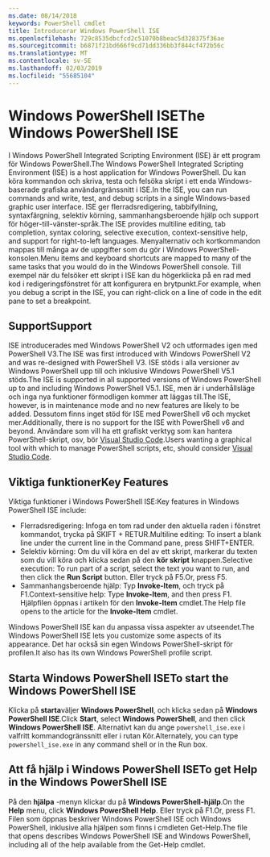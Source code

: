 ```yaml
---
ms.date: 08/14/2018
keywords: PowerShell cmdlet
title: Introducerar Windows PowerShell ISE
ms.openlocfilehash: 729c8535dbcfcd2c51070b8beac5d328375f36ae
ms.sourcegitcommit: b6871f21bd666f9cd71dd336bb3f844cf472b56c
ms.translationtype: MT
ms.contentlocale: sv-SE
ms.lasthandoff: 02/03/2019
ms.locfileid: "55685104"
---
```

# <a name="the-windows-powershell-ise"></a><span data-ttu-id="78933-103">Windows PowerShell ISE</span><span class="sxs-lookup"><span data-stu-id="78933-103">The Windows PowerShell ISE</span></span>

<span data-ttu-id="78933-104">I Windows PowerShell Integrated Scripting Environment (ISE) är ett program för Windows PowerShell.</span><span class="sxs-lookup"><span data-stu-id="78933-104">The Windows PowerShell Integrated Scripting Environment (ISE) is a host application for Windows PowerShell.</span></span> <span data-ttu-id="78933-105">Du kan köra kommandon och skriva, testa och felsöka skript i ett enda Windows-baserade grafiska användargränssnitt i ISE.</span><span class="sxs-lookup"><span data-stu-id="78933-105">In the ISE, you can run commands and write, test, and debug scripts in a single Windows-based graphic user interface.</span></span> <span data-ttu-id="78933-106">ISE ger flerradsredigering, tabbifyllning, syntaxfärgning, selektiv körning, sammanhangsberoende hjälp och support för höger-till-vänster-språk.</span><span class="sxs-lookup"><span data-stu-id="78933-106">The ISE provides multiline editing, tab completion, syntax coloring, selective execution, context-sensitive help, and support for right-to-left languages.</span></span> <span data-ttu-id="78933-107">Menyalternativ och kortkommandon mappas till många av de uppgifter som du gör i Windows PowerShell-konsolen.</span><span class="sxs-lookup"><span data-stu-id="78933-107">Menu items and keyboard shortcuts are mapped to many of the same tasks that you would do in the Windows PowerShell console.</span></span> <span data-ttu-id="78933-108">Till exempel när du felsöker ett skript i ISE kan du högerklicka på en rad med kod i redigeringsfönstret för att konfigurera en brytpunkt.</span><span class="sxs-lookup"><span data-stu-id="78933-108">For example, when you debug a script in the ISE, you can right-click on a line of code in the edit pane to set a breakpoint.</span></span>

## <a name="support"></a><span data-ttu-id="78933-109">Support</span><span class="sxs-lookup"><span data-stu-id="78933-109">Support</span></span>

<span data-ttu-id="78933-110">ISE introducerades med Windows PowerShell V2 och utformades igen med PowerShell V3.</span><span class="sxs-lookup"><span data-stu-id="78933-110">The ISE was first introduced with Windows PowerShell V2 and was re-designed with PowerShell V3.</span></span> <span data-ttu-id="78933-111">ISE stöds i alla versioner av Windows PowerShell upp till och inklusive Windows PowerShell V5.1 stöds.</span><span class="sxs-lookup"><span data-stu-id="78933-111">The ISE is supported in all supported versions of Windows PowerShell up to and including Windows PowerShell V5.1.</span></span> <span data-ttu-id="78933-112">ISE, men är i underhållsläge och inga nya funktioner förmodligen kommer att läggas till.</span><span class="sxs-lookup"><span data-stu-id="78933-112">The ISE, however, is in maintenance mode and no new features are likely to be added.</span></span>
<span data-ttu-id="78933-113">Dessutom finns inget stöd för ISE med PowerShell v6 och mycket mer.</span><span class="sxs-lookup"><span data-stu-id="78933-113">Additionally, there is no support for the ISE with PowerShell v6 and beyond.</span></span> <span data-ttu-id="78933-114">Användare som vill ha ett grafiskt verktyg som kan hantera PowerShell-skript, osv, bör [Visual Studio Code](https://code.visualstudio.com/).</span><span class="sxs-lookup"><span data-stu-id="78933-114">Users wanting a graphical tool with which to manage PowerShell scripts, etc, should consider [Visual Studio Code](https://code.visualstudio.com/).</span></span>

## <a name="key-features"></a><span data-ttu-id="78933-115">Viktiga funktioner</span><span class="sxs-lookup"><span data-stu-id="78933-115">Key Features</span></span>

<span data-ttu-id="78933-116">Viktiga funktioner i Windows PowerShell ISE:</span><span class="sxs-lookup"><span data-stu-id="78933-116">Key features in Windows PowerShell ISE include:</span></span>

- <span data-ttu-id="78933-117">Flerradsredigering: Infoga en tom rad under den aktuella raden i fönstret kommandot, trycka på SKIFT + RETUR.</span><span class="sxs-lookup"><span data-stu-id="78933-117">Multiline editing: To insert a blank line under the current line in the Command pane, press SHIFT+ENTER.</span></span>
- <span data-ttu-id="78933-118">Selektiv körning: Om du vill köra en del av ett skript, markerar du texten som du vill köra och klicka sedan på den **kör skript** knappen.</span><span class="sxs-lookup"><span data-stu-id="78933-118">Selective execution: To run part of a script, select the text you want to run, and then click the **Run Script** button.</span></span> <span data-ttu-id="78933-119">Eller tryck på F5.</span><span class="sxs-lookup"><span data-stu-id="78933-119">Or, press F5.</span></span>
- <span data-ttu-id="78933-120">Sammanhangsberoende hjälp: Typ **Invoke-Item**, och tryck på F1.</span><span class="sxs-lookup"><span data-stu-id="78933-120">Context-sensitive help: Type **Invoke-Item**, and then press F1.</span></span> <span data-ttu-id="78933-121">Hjälpfilen öppnas i artikeln för den **Invoke-Item** cmdlet.</span><span class="sxs-lookup"><span data-stu-id="78933-121">The Help file opens to the article for the **Invoke-Item** cmdlet.</span></span>

<span data-ttu-id="78933-122">Windows PowerShell ISE kan du anpassa vissa aspekter av utseendet.</span><span class="sxs-lookup"><span data-stu-id="78933-122">The Windows PowerShell ISE lets you customize some aspects of its appearance.</span></span> <span data-ttu-id="78933-123">Det har också sin egen Windows PowerShell-skript för profilen.</span><span class="sxs-lookup"><span data-stu-id="78933-123">It also has its own Windows PowerShell profile script.</span></span>

## <a name="to-start-the-windows-powershell-ise"></a><span data-ttu-id="78933-124">Starta Windows PowerShell ISE</span><span class="sxs-lookup"><span data-stu-id="78933-124">To start the Windows PowerShell ISE</span></span>

<span data-ttu-id="78933-125">Klicka på **starta**väljer **Windows PowerShell**, och klicka sedan på **Windows PowerShell ISE**.</span><span class="sxs-lookup"><span data-stu-id="78933-125">Click **Start**, select **Windows PowerShell**, and then click **Windows PowerShell ISE**.</span></span>
<span data-ttu-id="78933-126">Alternativt kan du ange `powershell_ise.exe` i valfritt kommandogränssnitt eller i rutan Kör.</span><span class="sxs-lookup"><span data-stu-id="78933-126">Alternately, you can type `powershell_ise.exe` in any command shell or in the Run box.</span></span>

## <a name="to-get-help-in-the-windows-powershell-ise"></a><span data-ttu-id="78933-127">Att få hjälp i Windows PowerShell ISE</span><span class="sxs-lookup"><span data-stu-id="78933-127">To get Help in the Windows PowerShell ISE</span></span>

<span data-ttu-id="78933-128">På den **hjälpa** -menyn klickar du på **Windows PowerShell-hjälp**.</span><span class="sxs-lookup"><span data-stu-id="78933-128">On the **Help** menu, click **Windows PowerShell Help**.</span></span> <span data-ttu-id="78933-129">Eller tryck på F1.</span><span class="sxs-lookup"><span data-stu-id="78933-129">Or, press F1.</span></span> <span data-ttu-id="78933-130">Filen som öppnas beskriver Windows PowerShell ISE och Windows PowerShell, inklusive alla hjälpen som finns i cmdleten Get-Help.</span><span class="sxs-lookup"><span data-stu-id="78933-130">The file that opens describes Windows PowerShell ISE and Windows PowerShell, including all of the help available from the Get-Help cmdlet.</span></span>
